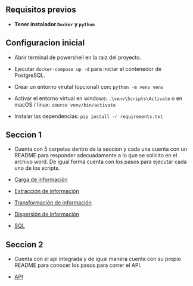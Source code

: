 ## Requisitos previos
- **Tener instalador `Docker` y `python`**

## Configuracion inicial
- Abrir terminal de powershell en la raiz del proyecto.
- Ejecutar `docker-compose up -d` para iniciar el contenedor de PostgreSQL.
- Crear un entorno virutal (opcional) con: `python -m venv venv`
- Activar el entorno virtual en windows: `.\venv\Scripts\Activate`
                     o en macOS / linux: `source venv/bin/activate`

- Instalar las dependencias: `pip install -r requirements.txt`

## Seccion 1
-  Cuenta con 5 carpetas dentro de la seccion y cada una cuenta con un README para responder adecuadamente a lo que se solicito en el archivo word. De igual forma cuenta con los pasos para ejecutar cada uno de los scripts.

- [Carga de información](seccion1/1_carga_informacion/README.md)
- [Extracción de información](seccion1/2_extraccion/README.md)
- [Transformación de información](seccion1/3_transformacion/README.md)
- [Dispersión de información](seccion1/4_dispersion_informacion/README.md)
- [SQL](seccion1/5_sql/README.md)

## Seccion 2
- Cuenta con el api integrada y de igual manera cuenta con su propio README para conocer los pasos para correr el API.

- [API](seccion2/README.md)